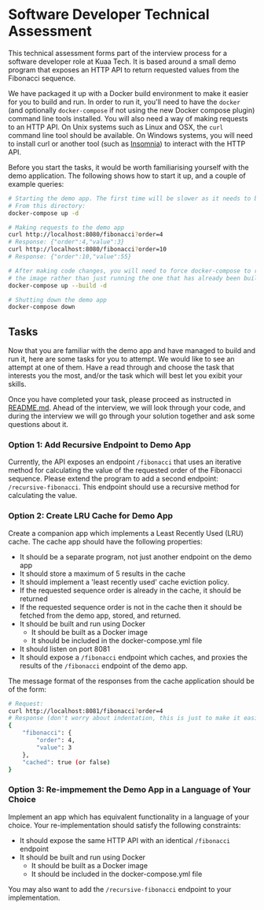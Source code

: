 # Software Developer Technical Assessment

This technical assessment forms part of the interview process for a software
developer role at Kuaa Tech. It is based around a small demo program that exposes an HTTP API to return requested values from the Fibonacci sequence.

We have packaged it up with a Docker build environment to make it easier for
you to build and run. In order to run it, you'll need to have the `docker`
(and optionally `docker-compose` if not using the new Docker compose plugin) command line
tools installed. You will also need a way of making requests to an HTTP API.
On Unix systems such as Linux and OSX, the
`curl` command line tool should be available. On Windows systems, you will
need to install curl or another tool
(such as [Insomnia](https://insomnia.rest/download)) to interact with the
HTTP API.

Before you start the tasks, it would be worth familiarising yourself with
the demo application. The following shows how to start it up, and a couple
of example queries:

```bash
# Starting the demo app. The first time will be slower as it needs to build.
# From this directory:
docker-compose up -d

# Making requests to the demo app
curl http://localhost:8080/fibonacci?order=4
# Response: {"order":4,"value":3}
curl http://localhost:8080/fibonacci?order=10
# Response: {"order":10,"value":55}

# After making code changes, you will need to force docker-compose to rebuild
# the image rather than just running the one that has already been built
docker-compose up --build -d

# Shutting down the demo app
docker-compose down
```

## Tasks

Now that you are familiar with the demo app and have managed to build and run
it, here are some tasks for you to attempt. We would like to see an attempt
at one of them. Have a read through and choose the task that interests you the
most, and/or the task which will best let you exibit your skills.

Once you have completed your task, please proceed as instructed in [README.md](/README.md). Ahead of the interview, we will look through
your code, and during the interview we will go through your solution together
and ask some questions about it.

### Option 1: Add Recursive Endpoint to Demo App

Currently, the API exposes an endpoint `/fibonacci` that uses an iterative
method for calculating the value of the requested order of the Fibonacci
sequence. Please extend the program to add a second endpoint:
`/recursive-fibonacci`. This endpoint should use a recursive method for
calculating the value.

### Option 2: Create LRU Cache for Demo App

Create a companion app which implements a Least Recently Used (LRU) cache.
The cache app should have the following properties:

- It should be a separate program, not just another endpoint on the demo app
- It should store a maximum of 5 results in the cache
- It should implement a 'least recently used' cache eviction policy.
- If the requested sequence order is already in the cache, it should be returned
- If the requested sequence order is not in the cache then it should be fetched from
  the demo app, stored, and returned.
- It should be built and run using Docker
  - It should be built as a Docker image
  - It should be included in the docker-compose.yml file
- It should listen on port 8081
- It should expose a `/fibonacci` endpoint which caches, and proxies the results
  of the `/fibonacci` endpoint of the demo app.

The message format of the responses from the cache application should be of the form:

```bash
# Request:
curl http://localhost:8081/fibonacci?order=4
# Response (don't worry about indentation, this is just to make it easier to read)
{
    "fibonacci": {
        "order": 4,
        "value": 3
    },
    "cached": true (or false)
}
```

### Option 3: Re-impmement the Demo App in a Language of Your Choice

Implement an app which has equivalent functionality in a language of your choice.
Your re-implementation should satisfy the following constraints:

- It should expose the same HTTP API with an identical `/fibonacci` endpoint
- It should be built and run using Docker
  - It should be built as a Docker image
  - It should be included in the docker-compose.yml file

You may also want to add the `/recursive-fibonacci` endpoint to your implementation.
